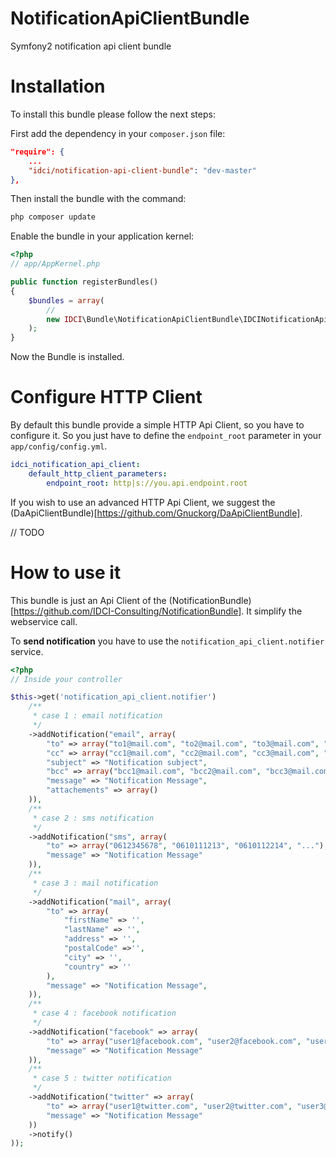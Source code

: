 NotificationApiClientBundle
===========================

Symfony2 notification api client bundle

Installation
============

To install this bundle please follow the next steps:

First add the dependency in your `composer.json` file:

```json
"require": {
    ...
    "idci/notification-api-client-bundle": "dev-master"
},
```

Then install the bundle with the command:

```sh
php composer update
```

Enable the bundle in your application kernel:

```php
<?php
// app/AppKernel.php

public function registerBundles()
{
    $bundles = array(
        //
        new IDCI\Bundle\NotificationApiClientBundle\IDCINotificationApiClientBundle(),
    );
}
```

Now the Bundle is installed.


Configure HTTP Client
=====================

By default this bundle provide a simple HTTP Api Client, so you have to configure it.
So you just have to define the `endpoint_root` parameter in your `app/config/config.yml`.

```yml
idci_notification_api_client:
    default_http_client_parameters:
        endpoint_root: http|s://you.api.endpoint.root
```

If you wish to use an advanced HTTP Api Client, we suggest the (DaApiClientBundle)[https://github.com/Gnuckorg/DaApiClientBundle].

// TODO


How to use it
=============

This bundle is just an Api Client of the (NotificationBundle)[https://github.com/IDCI-Consulting/NotificationBundle].
It simplify the webservice call.

To **send notification** you have to use the `notification_api_client.notifier` service.

```php
<?php
// Inside your controller

$this->get('notification_api_client.notifier')
    /**
     * case 1 : email notification
     */
    ->addNotification("email", array(
        "to" => array("to1@mail.com", "to2@mail.com", "to3@mail.com", "..."),
        "cc" => array("cc1@mail.com", "cc2@mail.com", "cc3@mail.com", "..."),
        "subject" => "Notification subject",
        "bcc" => array("bcc1@mail.com", "bcc2@mail.com", "bcc3@mail.com", "..."),
        "message" => "Notification Message",
        "attachements" => array()
    )),
    /**
     * case 2 : sms notification
     */
    ->addNotification("sms", array(
        "to" => array("0612345678", "0610111213", "0610112214", "..."),
        "message" => "Notification Message"
    )),
    /**
     * case 3 : mail notification
     */
    ->addNotification("mail", array(
        "to" => array(
            "firstName" => '',
            "lastName" => '',
            "address" => '',
            "postalCode" =>'',
            "city" => '',
            "country" => ''
        ),
        "message" => "Notification Message",
    )),
    /**
     * case 4 : facebook notification
     */
    ->addNotification("facebook" => array(
        "to" => array("user1@facebook.com", "user2@facebook.com", "user3@facebook.com", "..."),
        "message" => "Notification Message"
    )),
    /**
     * case 5 : twitter notification
     */
    ->addNotification("twitter" => array(
        "to" => array("user1@twitter.com", "user2@twitter.com", "user3@twitter.com", "..."),
        "message" => "Notification Message"
    ))
    ->notify()
));
```

